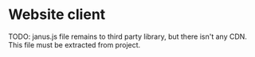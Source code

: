 Website client
===================

TODO: janus.js file remains to third party library, but there isn't any CDN. This file must be extracted from project.
